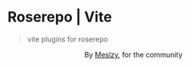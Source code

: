 # Roserepo | Vite

> vite plugins for roserepo

<center>
    By <a target="_blank" href="https://meslzy.com">Meslzy</a>, for the community
</center>